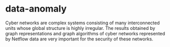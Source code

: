 # data-anomaly
Cyber ​​networks are complex systems consisting of many interconnected units whose global structure is highly irregular. The results obtained by graph representations and graph algorithms of cyber networks represented by Netflow data are very important for the security of these networks.
